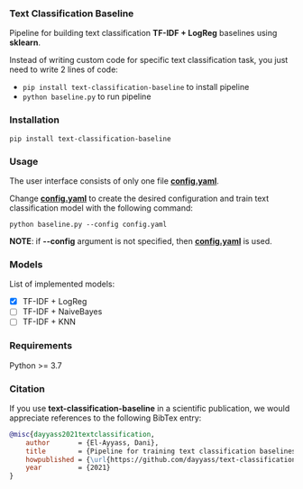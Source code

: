 ### Text Classification Baseline
Pipeline for building text classification **TF-IDF + LogReg** baselines using **sklearn**.

Instead of writing custom code for specific text classification task, you just need to write 2 lines of code:
- `pip install text-classification-baseline` to install pipeline
- `python baseline.py` to run pipeline

### Installation
`
pip install text-classification-baseline
`

### Usage
The user interface consists of only one file [**config.yaml**](https://github.com/dayyass/text-classification-baseline/blob/main/config.yaml).

Change [**config.yaml**](https://github.com/dayyass/text-classification-baseline/blob/main/config.yaml) to create the desired configuration and train text classification model with the following command:
```python3
python baseline.py --config config.yaml
```
**NOTE**: if **--config** argument is not specified, then [**config.yaml**](https://github.com/dayyass/text-classification-baseline/blob/main/config.yaml) is used.

### Models
List of implemented models:
- [x] TF-IDF + LogReg
- [ ] TF-IDF + NaiveBayes
- [ ] TF-IDF + KNN

### Requirements
Python >= 3.7

### Citation
If you use **text-classification-baseline** in a scientific publication, we would appreciate references to the following BibTex entry:
```bibtex
@misc{dayyass2021textclassification,
    author       = {El-Ayyass, Dani},
    title        = {Pipeline for training text classification baselines},
    howpublished = {\url{https://github.com/dayyass/text-classification-baseline}},
    year         = {2021}
}
```
